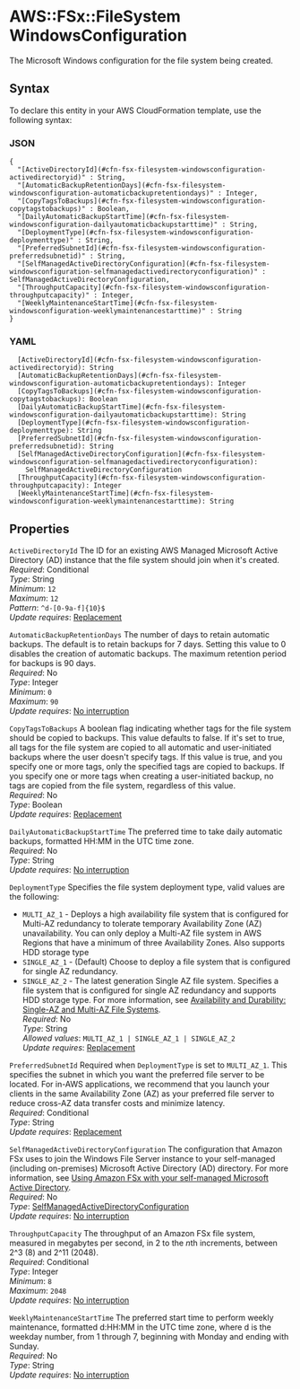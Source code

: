 # AWS::FSx::FileSystem WindowsConfiguration<a name="aws-properties-fsx-filesystem-windowsconfiguration"></a>

The Microsoft Windows configuration for the file system being created\. 

## Syntax<a name="aws-properties-fsx-filesystem-windowsconfiguration-syntax"></a>

To declare this entity in your AWS CloudFormation template, use the following syntax:

### JSON<a name="aws-properties-fsx-filesystem-windowsconfiguration-syntax.json"></a>

```
{
  "[ActiveDirectoryId](#cfn-fsx-filesystem-windowsconfiguration-activedirectoryid)" : String,
  "[AutomaticBackupRetentionDays](#cfn-fsx-filesystem-windowsconfiguration-automaticbackupretentiondays)" : Integer,
  "[CopyTagsToBackups](#cfn-fsx-filesystem-windowsconfiguration-copytagstobackups)" : Boolean,
  "[DailyAutomaticBackupStartTime](#cfn-fsx-filesystem-windowsconfiguration-dailyautomaticbackupstarttime)" : String,
  "[DeploymentType](#cfn-fsx-filesystem-windowsconfiguration-deploymenttype)" : String,
  "[PreferredSubnetId](#cfn-fsx-filesystem-windowsconfiguration-preferredsubnetid)" : String,
  "[SelfManagedActiveDirectoryConfiguration](#cfn-fsx-filesystem-windowsconfiguration-selfmanagedactivedirectoryconfiguration)" : SelfManagedActiveDirectoryConfiguration,
  "[ThroughputCapacity](#cfn-fsx-filesystem-windowsconfiguration-throughputcapacity)" : Integer,
  "[WeeklyMaintenanceStartTime](#cfn-fsx-filesystem-windowsconfiguration-weeklymaintenancestarttime)" : String
}
```

### YAML<a name="aws-properties-fsx-filesystem-windowsconfiguration-syntax.yaml"></a>

```
  [ActiveDirectoryId](#cfn-fsx-filesystem-windowsconfiguration-activedirectoryid): String
  [AutomaticBackupRetentionDays](#cfn-fsx-filesystem-windowsconfiguration-automaticbackupretentiondays): Integer
  [CopyTagsToBackups](#cfn-fsx-filesystem-windowsconfiguration-copytagstobackups): Boolean
  [DailyAutomaticBackupStartTime](#cfn-fsx-filesystem-windowsconfiguration-dailyautomaticbackupstarttime): String
  [DeploymentType](#cfn-fsx-filesystem-windowsconfiguration-deploymenttype): String
  [PreferredSubnetId](#cfn-fsx-filesystem-windowsconfiguration-preferredsubnetid): String
  [SelfManagedActiveDirectoryConfiguration](#cfn-fsx-filesystem-windowsconfiguration-selfmanagedactivedirectoryconfiguration): 
    SelfManagedActiveDirectoryConfiguration
  [ThroughputCapacity](#cfn-fsx-filesystem-windowsconfiguration-throughputcapacity): Integer
  [WeeklyMaintenanceStartTime](#cfn-fsx-filesystem-windowsconfiguration-weeklymaintenancestarttime): String
```

## Properties<a name="aws-properties-fsx-filesystem-windowsconfiguration-properties"></a>

`ActiveDirectoryId`  <a name="cfn-fsx-filesystem-windowsconfiguration-activedirectoryid"></a>
The ID for an existing AWS Managed Microsoft Active Directory \(AD\) instance that the file system should join when it's created\.  
*Required*: Conditional  
*Type*: String  
*Minimum*: `12`  
*Maximum*: `12`  
*Pattern*: `^d-[0-9a-f]{10}$`  
*Update requires*: [Replacement](https://docs.aws.amazon.com/AWSCloudFormation/latest/UserGuide/using-cfn-updating-stacks-update-behaviors.html#update-replacement)

`AutomaticBackupRetentionDays`  <a name="cfn-fsx-filesystem-windowsconfiguration-automaticbackupretentiondays"></a>
The number of days to retain automatic backups\. The default is to retain backups for 7 days\. Setting this value to 0 disables the creation of automatic backups\. The maximum retention period for backups is 90 days\.  
*Required*: No  
*Type*: Integer  
*Minimum*: `0`  
*Maximum*: `90`  
*Update requires*: [No interruption](https://docs.aws.amazon.com/AWSCloudFormation/latest/UserGuide/using-cfn-updating-stacks-update-behaviors.html#update-no-interrupt)

`CopyTagsToBackups`  <a name="cfn-fsx-filesystem-windowsconfiguration-copytagstobackups"></a>
A boolean flag indicating whether tags for the file system should be copied to backups\. This value defaults to false\. If it's set to true, all tags for the file system are copied to all automatic and user\-initiated backups where the user doesn't specify tags\. If this value is true, and you specify one or more tags, only the specified tags are copied to backups\. If you specify one or more tags when creating a user\-initiated backup, no tags are copied from the file system, regardless of this value\.  
*Required*: No  
*Type*: Boolean  
*Update requires*: [Replacement](https://docs.aws.amazon.com/AWSCloudFormation/latest/UserGuide/using-cfn-updating-stacks-update-behaviors.html#update-replacement)

`DailyAutomaticBackupStartTime`  <a name="cfn-fsx-filesystem-windowsconfiguration-dailyautomaticbackupstarttime"></a>
The preferred time to take daily automatic backups, formatted HH:MM in the UTC time zone\.  
*Required*: No  
*Type*: String  
*Update requires*: [No interruption](https://docs.aws.amazon.com/AWSCloudFormation/latest/UserGuide/using-cfn-updating-stacks-update-behaviors.html#update-no-interrupt)

`DeploymentType`  <a name="cfn-fsx-filesystem-windowsconfiguration-deploymenttype"></a>
Specifies the file system deployment type, valid values are the following:  
+  `MULTI_AZ_1` \- Deploys a high availability file system that is configured for Multi\-AZ redundancy to tolerate temporary Availability Zone \(AZ\) unavailability\. You can only deploy a Multi\-AZ file system in AWS Regions that have a minimum of three Availability Zones\. Also supports HDD storage type
+  `SINGLE_AZ_1` \- \(Default\) Choose to deploy a file system that is configured for single AZ redundancy\.
+  `SINGLE_AZ_2` \- The latest generation Single AZ file system\. Specifies a file system that is configured for single AZ redundancy and supports HDD storage type\.
For more information, see [ Availability and Durability: Single\-AZ and Multi\-AZ File Systems](https://docs.aws.amazon.com/fsx/latest/WindowsGuide/high-availability-multiAZ.html)\.  
*Required*: No  
*Type*: String  
*Allowed values*: `MULTI_AZ_1 | SINGLE_AZ_1 | SINGLE_AZ_2`  
*Update requires*: [Replacement](https://docs.aws.amazon.com/AWSCloudFormation/latest/UserGuide/using-cfn-updating-stacks-update-behaviors.html#update-replacement)

`PreferredSubnetId`  <a name="cfn-fsx-filesystem-windowsconfiguration-preferredsubnetid"></a>
Required when `DeploymentType` is set to `MULTI_AZ_1`\. This specifies the subnet in which you want the preferred file server to be located\. For in\-AWS applications, we recommend that you launch your clients in the same Availability Zone \(AZ\) as your preferred file server to reduce cross\-AZ data transfer costs and minimize latency\.   
*Required*: Conditional  
*Type*: String  
*Update requires*: [Replacement](https://docs.aws.amazon.com/AWSCloudFormation/latest/UserGuide/using-cfn-updating-stacks-update-behaviors.html#update-replacement)

`SelfManagedActiveDirectoryConfiguration`  <a name="cfn-fsx-filesystem-windowsconfiguration-selfmanagedactivedirectoryconfiguration"></a>
The configuration that Amazon FSx uses to join the Windows File Server instance to your self\-managed \(including on\-premises\) Microsoft Active Directory \(AD\) directory\. For more information, see [ Using Amazon FSx with your self\-managed Microsoft Active Directory](https://docs.aws.amazon.com/fsx/latest/WindowsGuide/self-managed-AD.html)\.  
*Required*: No  
*Type*: [SelfManagedActiveDirectoryConfiguration](aws-properties-fsx-filesystem-windowsconfiguration-selfmanagedactivedirectoryconfiguration.md)  
*Update requires*: [No interruption](https://docs.aws.amazon.com/AWSCloudFormation/latest/UserGuide/using-cfn-updating-stacks-update-behaviors.html#update-no-interrupt)

`ThroughputCapacity`  <a name="cfn-fsx-filesystem-windowsconfiguration-throughputcapacity"></a>
The throughput of an Amazon FSx file system, measured in megabytes per second, in 2 to the *n*th increments, between 2^3 \(8\) and 2^11 \(2048\)\.  
*Required*: Conditional  
*Type*: Integer  
*Minimum*: `8`  
*Maximum*: `2048`  
*Update requires*: [No interruption](https://docs.aws.amazon.com/AWSCloudFormation/latest/UserGuide/using-cfn-updating-stacks-update-behaviors.html#update-no-interrupt)

`WeeklyMaintenanceStartTime`  <a name="cfn-fsx-filesystem-windowsconfiguration-weeklymaintenancestarttime"></a>
The preferred start time to perform weekly maintenance, formatted d:HH:MM in the UTC time zone, where d is the weekday number, from 1 through 7, beginning with Monday and ending with Sunday\.  
*Required*: No  
*Type*: String  
*Update requires*: [No interruption](https://docs.aws.amazon.com/AWSCloudFormation/latest/UserGuide/using-cfn-updating-stacks-update-behaviors.html#update-no-interrupt)